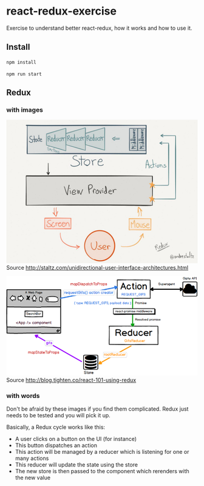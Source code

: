 # react-redux-exercise
Exercise to understand better react-redux, how it works and how to use it.

## Install
`npm install`

`npm run start`

## Redux

### with images

![alt Redux image](./readme/redux1.jpg)
Source http://staltz.com/unidirectional-user-interface-architectures.html

![alt Redux image](./readme/redux2.png)
Source http://blog.tighten.co/react-101-using-redux

### with words

Don't be afraid by these images if you find them complicated.
Redux just needs to be tested and you will pick it up.

Basically, a Redux cycle works like this:
- A user clicks on a button on the UI (for instance)
- This button dispatches an action
- This action will be managed by a reducer which is listening for one or many actions
- This reducer will update the state using the store
- The new store is then passed to the component which rerenders with the new value
